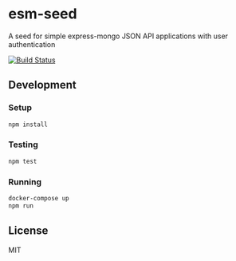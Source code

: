 # esm-seed

A seed for simple express-mongo JSON API applications with user authentication

[![Build Status](https://travis-ci.org/divanvisagie/esm-seed.svg?branch=master)](https://travis-ci.org/divanvisagie/esm-seed)

## Development

### Setup
```bash
npm install
```

### Testing

```bash
npm test
```

### Running
```bash
docker-compose up
npm run
```
## License
MIT
